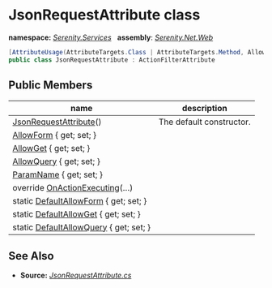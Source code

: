 # JsonRequestAttribute class
**namespace:** *[Serenity.Services](../README.md#serenity.services-namespace)*   **assembly**: *[Serenity.Net.Web](../README.md)*

```csharp
[AttributeUsage(AttributeTargets.Class | AttributeTargets.Method, AllowMultiple = true)]
public class JsonRequestAttribute : ActionFilterAttribute
```

## Public Members

| name | description |
| --- | --- |
| [JsonRequestAttribute](JsonRequestAttribute/JsonRequestAttribute.md)() | The default constructor. |
| [AllowForm](JsonRequestAttribute/AllowForm.md) { get; set; } |  |
| [AllowGet](JsonRequestAttribute/AllowGet.md) { get; set; } |  |
| [AllowQuery](JsonRequestAttribute/AllowQuery.md) { get; set; } |  |
| [ParamName](JsonRequestAttribute/ParamName.md) { get; set; } |  |
| override [OnActionExecuting](JsonRequestAttribute/OnActionExecuting.md)(…) |  |
| static [DefaultAllowForm](JsonRequestAttribute/DefaultAllowForm.md) { get; set; } |  |
| static [DefaultAllowGet](JsonRequestAttribute/DefaultAllowGet.md) { get; set; } |  |
| static [DefaultAllowQuery](JsonRequestAttribute/DefaultAllowQuery.md) { get; set; } |  |

## See Also

* **Source:** *[JsonRequestAttribute.cs](https://github.com/serenity-is/Serenity/blob/master/src/Serenity.Net.Web/Mvc/JsonRequestAttribute.cs)*